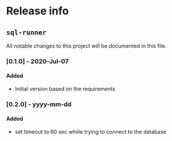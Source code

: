 # Release info
## `sql-runner`

All notable changes to this project will be documented in this file.

### [0.1.0] - 2020-Jul-07
#### Added
- Initial version based on the requirements

### [0.2.0] - yyyy-mm-dd
#### Added
- set timeout to 60 sec whiile trying to connect to the database